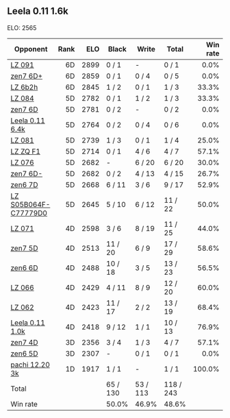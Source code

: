 ## Leela 0.11 1.6k ##

ELO: 2565

Opponent | Rank | ELO | Black | Write | Total | Win rate
---------|-----:|----:|-------|-------|-------|-------:
[LZ 091](LZ%20091.md) | 6D | 2899 | 0 / 1 | - | 0 / 1 | 0.0%
[zen7 6D+](zen7%206D+.md) | 6D | 2859 | 0 / 1 | 0 / 4 | 0 / 5 | 0.0%
[LZ 6b2h](LZ%206b2h.md) | 6D | 2845 | 1 / 2 | 0 / 1 | 1 / 3 | 33.3%
[LZ 084](LZ%20084.md) | 5D | 2782 | 0 / 1 | 1 / 2 | 1 / 3 | 33.3%
[zen7 6D](zen7%206D.md) | 5D | 2781 | 0 / 2 | - | 0 / 2 | 0.0%
[Leela 0.11 6.4k](Leela%200.11%206.4k.md) | 5D | 2764 | 0 / 2 | 0 / 4 | 0 / 6 | 0.0%
[LZ 081](LZ%20081.md) | 5D | 2739 | 1 / 3 | 0 / 1 | 1 / 4 | 25.0%
[LZ ZQ F1](LZ%20ZQ%20F1.md) | 5D | 2714 | 0 / 1 | 4 / 6 | 4 / 7 | 57.1%
[LZ 076](LZ%20076.md) | 5D | 2682 | - | 6 / 20 | 6 / 20 | 30.0%
[zen7 6D-](zen7%206D-.md) | 5D | 2682 | 0 / 2 | 4 / 13 | 4 / 15 | 26.7%
[zen6 7D](zen6%207D.md) | 5D | 2668 | 6 / 11 | 3 / 6 | 9 / 17 | 52.9%
[LZ S05B064F-C77779D0](LZ%20S05B064F-C77779D0.md) | 5D | 2645 | 5 / 10 | 6 / 12 | 11 / 22 | 50.0%
[LZ 071](LZ%20071.md) | 4D | 2598 | 3 / 6 | 8 / 19 | 11 / 25 | 44.0%
[zen7 5D](zen7%205D.md) | 4D | 2513 | 11 / 20 | 6 / 9 | 17 / 29 | 58.6%
[zen6 6D](zen6%206D.md) | 4D | 2488 | 10 / 18 | 3 / 5 | 13 / 23 | 56.5%
[LZ 066](LZ%20066.md) | 4D | 2429 | 4 / 11 | 8 / 9 | 12 / 20 | 60.0%
[LZ 062](LZ%20062.md) | 4D | 2423 | 11 / 17 | 2 / 2 | 13 / 19 | 68.4%
[Leela 0.11 1.0k](Leela%200.11%201.0k.md) | 4D | 2418 | 9 / 12 | 1 / 1 | 10 / 13 | 76.9%
[zen7 4D](zen7%204D.md) | 3D | 2356 | 3 / 4 | 1 / 3 | 4 / 7 | 57.1%
[zen6 5D](zen6%205D.md) | 3D | 2307 | - | 0 / 1 | 0 / 1 | 0.0%
[pachi 12.20 3k](pachi%2012.20%203k.md) | 1D | 1917 | 1 / 1 | - | 1 / 1 | 100.0%
Total | | | 65 / 130 | 53 / 113 | 118 / 243 | 
Win rate| | | 50.0% | 46.9% | 48.6% | 

